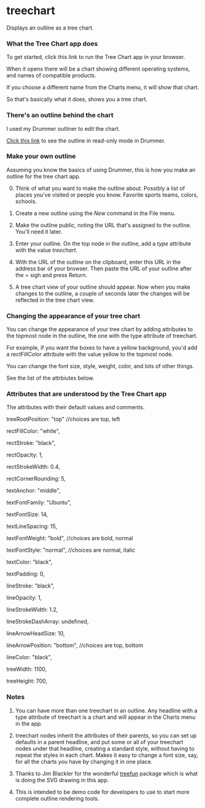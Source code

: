 # treechart

Displays an outline as a tree chart. 

### What the Tree Chart app does

To get started, click this link to run the Tree Chart app in your browser. 

When it opens there will be a chart showing different operating systems, and names of compatible products. 

If you choose a different name from the Charts menu, it will show that chart. 

So that's basically what it does, shows you a tree chart.

### There's an outline behind the chart

I used my Drummer outliner to edit the chart. 

<a href="http://drummer.scripting.com/?url=http://drummer.scripting.com/cluelessnewbie/treechartDemo.opml">Click this link</a> to see the outline in read-only mode in Drummer.

### Make your own outline

Assuming you know the basics of using Drummer, this is how you make an outline for the tree chart app.

0. Think of what you want to make the outline about. Possibly a list of places you've visited or people you know. Favorite sports teams, colors, schools. 

1. Create a new outline using the <i>New</i> command in the File menu. 

2. Make the outline public, noting the URL that's assigned to the outline. You'll need it later.

3. Enter your outline. On the top node in the outline, add a <i>type</i> attribute with the value <i>treechart.</i>

4. With the URL of the outline on the clipboard, enter this URL in the address bar of your browser. Then paste the URL of your outline after the = sigh and press Return. 

5. A tree chart view of your outline should appear. Now when you make changes to the outline, a couple of seconds later the changes will be reflected in the tree chart view. 

### Changing the appearance of your tree chart

You can change the appearance of your tree chart by adding attributes to the topmost node in the outline, the one with the type attribute of treechart. 

For example, if you want the boxes to have a yellow background, you'd add a rectFillColor attribute with the value yellow to the topmost node. 

You can change the font size, style, weight, color, and lots of other things. 

See the list of the attrbiutes below. 

### Attributes that are understood by the Tree Chart app

The attributes with their default values and comments. 

treeRootPosition: "top" //choices are top, left



rectFillColor: "white",

rectStroke: "black",

rectOpacity: 1,

rectStrokeWidth: 0.4,

rectCornerRounding: 5,



textAnchor: "middle",

textFontFamily: "Ubuntu",

textFontSize: 14,

textLineSpacing: 15,

textFontWeight: "bold", //choices are bold, normal

textFontStyle: "normal", //choices are normal, italic

textColor: "black",

textPadding: 0,



lineStroke: "black",

lineOpacity: 1,

lineStrokeWidth: 1.2,

lineStrokeDashArray: undefined,

lineArrowHeadSize: 10,

lineArrowPosition: "bottom", //choices are top, bottom

lineColor: "black",



treeWidth: 1100,

treeHeight: 700,

### Notes

1. You can have more than one treechart in an outline. Any headline with a type attribute of treechart is a chart and will appear in the Charts menu in the app.

2. treechart nodes inherit the attributes of their parents, so you can set up defaults in a parent headline, and put some or all of your treechart nodes under that headline, creating a standard style, without having to repeat the styles in each chart. Makes it easy to change a font size, say, for all the charts you have by changing it in one place. 

3. Thanks to Jim Blackler for the wonderful <a href="https://github.com/jimblackler/treefun">treefun</a> package which is what is doing the SVG drawing in this app. 

4. This is intended to be demo code for developers to use to start more complete outline rendering tools. 

